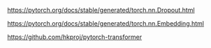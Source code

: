 https://pytorch.org/docs/stable/generated/torch.nn.Dropout.html

https://pytorch.org/docs/stable/generated/torch.nn.Embedding.html

https://github.com/hkproj/pytorch-transformer